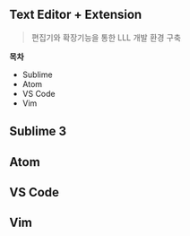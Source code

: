 ## Text Editor + Extension

> 편집기와 확장기능을 통한 LLL 개발 환경 구축

**목차**

- Sublime
- Atom
- VS Code
- Vim

## Sublime 3

## Atom

## VS Code

## Vim
